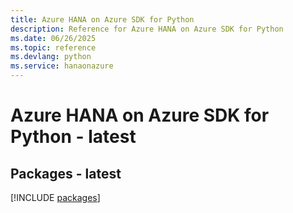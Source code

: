 ```yaml
---
title: Azure HANA on Azure SDK for Python
description: Reference for Azure HANA on Azure SDK for Python
ms.date: 06/26/2025
ms.topic: reference
ms.devlang: python
ms.service: hanaonazure
---
```

# Azure HANA on Azure SDK for Python - latest
## Packages - latest
[!INCLUDE [packages](hana-on-azure-index.md)]